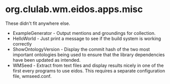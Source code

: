 # org.clulab.wm.eidos.apps.misc

These didn't fit anywhere else.

* ExampleGenerator - Output mentions and groundings for collection.
* HelloWorld - Just print a message to see if the build system is working correctly
* ShowOntologyVersion - Display the commit hash of the two most important ontologies being used to ensure that the library dependencies have been updated as intended.
* WMSeed - Extract from text files and display results nicely in one of the first every programs to use eidos.  This requires a separate configuration file, wmseed.conf.
